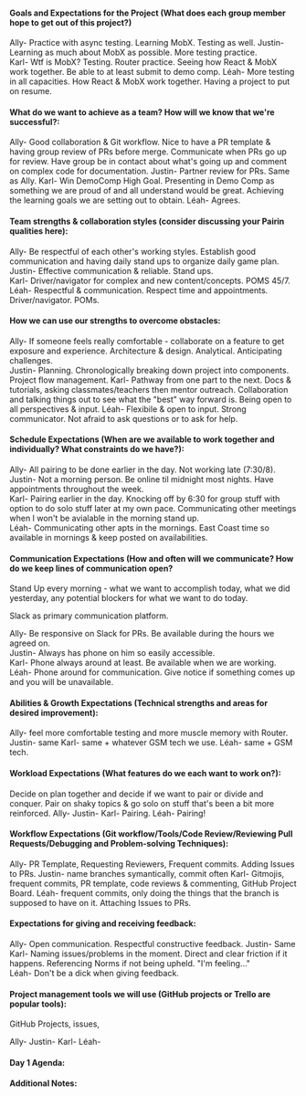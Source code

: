 #### Goals and Expectations for the Project (What does each group member hope to get out of this project?)
Ally- Practice with async testing.  Learning MobX.  Testing as well.
Justin- Learning as much about MobX as possible.  More testing practice.  
Karl- Wtf is MobX?  Testing.  Router practice.  Seeing how React & MobX work together.  Be able to at least submit to demo comp.
Léah- More testing in all capacities.  How React & MobX work together.  Having a project to put on resume.

#### What do we want to achieve as a team? How will we know that we're successful?:
Ally- Good collaboration & Git workflow.  Nice to have a PR template & having group review of PRs before merge. Communicate when PRs go up for review.  Have group be in contact about what's going up and comment on complex code for documentation.
Justin- Partner review for PRs.  Same as Ally.
Karl- Win DemoComp High Goal.  Presenting in Demo Comp as something we are proud of and all understand would be great.  Achieving the learning goals we are setting out to obtain.
Léah- Agrees.


#### Team strengths & collaboration styles (consider discussing your Pairin qualities here):
Ally- Be respectful of each other's working styles.  Establish good communication and having daily stand ups to organize daily game plan.
Justin- Effective communication & reliable.  Stand ups.  
Karl- Driver/navigator for complex and new content/concepts.  POMS 45/7.
Léah- Respectful & communication.  Respect time and appointments.  Driver/navigator.  POMs.  

#### How we can use our strengths to overcome obstacles:
Ally- If someone feels really comfortable - collaborate on a feature to get exposure and experience.  Architecture & design.  Analytical.  Anticipating challenges.  
Justin- Planning.  Chronologically breaking down project into components.  Project flow management. 
Karl- Pathway from one part to the next.  Docs & tutorials, asking classmates/teachers then mentor outreach.  Collaboration and talking things out to see what the "best" way forward is.  Being open to all perspectives & input.
Léah- Flexibile & open to input.  Strong communicator.  Not afraid to ask questions or to ask for help.  

#### Schedule Expectations (When are we available to work together and individually? What constraints do we have?):
Ally- All pairing to be done earlier in the day.  Not working late (7:30/8).
Justin- Not a morning person.  Be online til midnight most nights.  Have appointments throughout the week.  
Karl- Pairing earlier in the day.  Knocking off by 6:30 for group stuff with option to do solo stuff later at my own pace.  Communicating other meetings when I won't be avialable in the morning stand up.  
Léah- Communicating other apts in the mornings.  East Coast time so available in mornings & keep posted on availabilities.  

#### Communication Expectations (How and often will we communicate? How do we keep lines of communication open?
Stand Up every morning - what we want to accomplish today, what we did yesterday, any potential blockers for what we want to do today.

Slack as primary communication platform.

Ally- Be responsive on Slack for PRs.  Be available during the hours we agreed on.  
Justin- Always has phone on him so easily accessible.  
Karl- Phone always around at least.  Be available when we are working.  
Léah- Phone around for communication.  Give notice if something comes up and you will be unavailable.  

#### Abilities & Growth Expectations (Technical strengths and areas for desired improvement):
Ally- feel more comfortable testing and more muscle memory with Router.
Justin- same
Karl- same + whatever GSM tech we use.
Léah- same + GSM tech.

#### Workload Expectations (What features do we each want to work on?):
Decide on plan together and decide if we want to pair or divide and conquer.  Pair on shaky topics & go solo on stuff that's been a bit more reinforced.
Ally- 
Justin- 
Karl- Pairing.
Léah- Pairing!

#### Workflow Expectations (Git workflow/Tools/Code Review/Reviewing Pull Requests/Debugging and Problem-solving Techniques):
Ally- PR Template, Requesting Reviewers, Frequent commits.  Adding Issues to PRs.
Justin- name branches symantically, commit often
Karl- Gitmojis, frequent commits, PR template, code reviews & commenting, GitHub Project Board.
Léah- frequent commits, only doing the things that the branch is supposed to have on it.  Attaching Issues to PRs.  

#### Expectations for giving and receiving feedback:
Ally- Open communication.  Respectful constructive feedback.
Justin- Same
Karl- Naming issues/problems in the moment.  Direct and clear friction if it happens.  Referencing Norms if not being upheld. "I'm feeling..."  
Léah- Don't be a dick when giving feedback.  

#### Project management tools we will use (GitHub projects or Trello are popular tools):
GitHub Projects, issues, 

Ally- 
Justin- 
Karl- 
Léah- 

#### Day 1 Agenda:


#### Additional Notes:

